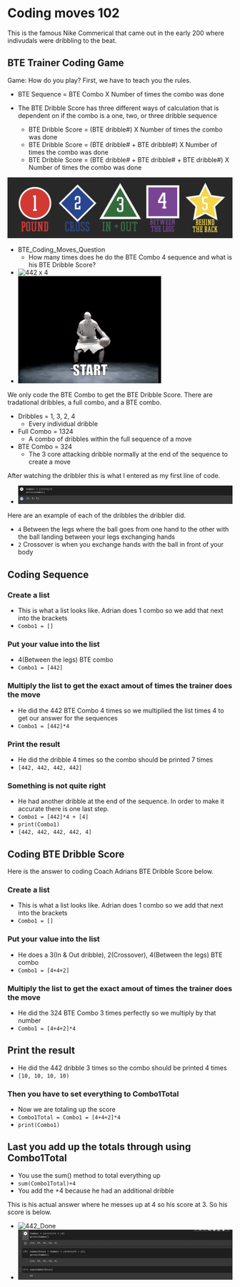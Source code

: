 # Coding moves 102


This is the famous Nike Commerical that came out in the early 200 where indivudals were dribbling to the beat. 

## BTE Trainer Coding Game

Game: How do you play? First, we have to teach you the rules. 
- BTE Sequence = BTE Combo X Number of times the combo was done 

- The BTE Dribble Score has three different ways of calculation that is dependent on if the combo is a one, two, or three dribble sequence
  - BTE Dribble Score = (BTE dribble#) X Number of times the combo was done
  - BTE Dribble Score = (BTE dribble# + BTE dribble#) X Number of times the combo was done
  - BTE Dribble Score = (BTE dribble# + BTE dribble# + BTE dribble#) X Number of times the combo was done

![Dribble Tree](https://github.com/rashadwest/rashadwest.github.io/blob/master/_posts/Screen%20Shot%202022-05-22%20at%2012.59.16%20AM.png?raw=true)



- BTE_Coding_Moves_Question
  - How many times does he do the BTE Combo 4 sequence and what is his BTE Dribble Score?
- ![442 x 4](https://media.giphy.com/media/z8TfOcKDQSea9RVT0t/giphy.gif?raw=true)
- ![Slow motion](https://github.com/rashadwest/rashadwest.github.io/blob/master/_posts/NIKE%20COMMERICAL%20SLOW%20MO.gif?raw=true)


We only code the BTE Combo to get the BTE Dribble Score.  There are tradational dribbles, a full combo, and a BTE combo. 
- Dribbles = 1, 3, 2, 4
  - Every individual dribble 
- Full Combo = 1324
  - A combo of dribbles within the full sequence of a move
- BTE Combo = 324
  - The 3 core attacking dribble normally at the end of the sequence to create a move

After watching the dribbler this is what I entered as my first line of code. 
- ![Code](https://github.com/rashadwest/rashadwest.github.io/blob/master/_posts/Screen%20Shot%202022-05-22%20at%204.04.14%20AM.png?raw=true)


Here are an example of each of the dribbles the dribbler did. 
- `4` Between the legs where the ball goes from one hand to the other with the ball landing between your legs exchanging hands
- `2` Crossover is when you exchange hands with the ball in front of your body 

## Coding Sequence

### Create a list

- This is what a list looks like. Adrian does 1 combo so we add that next into the brackets
- `Combo1 = []` 

### Put your value into the list

- 4(Between the legs) BTE combo 
- `Combo1 = [442]`

### Multiply the list to get the exact amout of times the trainer does the move

- He did the 442 BTE Combo 4 times so we multiplied the list times 4 to get our answer for the sequences 
- `Combo1 = [442]*4`

### Print the result 

- He did the dribble 4 times so the combo should be printed 7 times 
- `[442, 442, 442, 442]`

### Something is not quite right
- He had another dribble at the end of the sequence. In order to make it accurate there is one last step.
- `Combo1 = [442]*4 + [4]`
- `print(Combo1)`
- `[442, 442, 442, 442, 4]`


## Coding BTE Dribble Score

Here is the answer to coding Coach Adrians BTE Dribble Score below.

### Create a list

- This is what a list looks like. Adrian does 1 combo so we add that next into the brackets
- `Combo1 = []` 

### Put your value into the list

- He does a 3(In & Out dribble), 2(Crossover), 4(Between the legs) BTE combo 
- `Combo1 = [4+4+2]`

### Multiply the list to get the exact amout of times the trainer does the move

- He did the 324 BTE Combo 3 times perfectly so we multiply by that number
- `Combo1 = [4+4+2]*4`

## Print the result 

- He did the 442 dribble 3 times so the combo should be printed 4 times 
- `[10, 10, 10, 10)`

### Then you have to set everything to Combo1Total

- Now we are totaling up the score 
- `Combo1Total = Combo1 = [4+4+2]*4`
- `print(Combo1)`

## Last you add up the totals through using Combo1Total 

- You use the sum() method to total everything up
- `sum(Combo1Total)+4`
- You add the +4 because he had an additional dribble

This is his actual answer where he messes up at 4 so his score at 3. So his score is below.  
- ![442_Done](https://media.giphy.com/media/z8TfOcKDQSea9RVT0t/giphy.gif?raw=true)
- ![Answer](https://github.com/rashadwest/rashadwest.github.io/blob/master/_posts/Screen%20Shot%202022-05-22%20at%208.02.28%20PM.png?raw=true)
